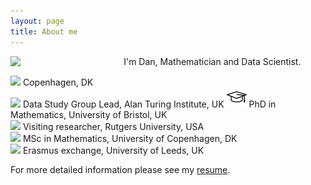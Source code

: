 ```yaml
---
layout: page
title: About me
---
```


<img align="left" src="{{ site.baseurl }}/img/2mt.jpg" style="width:30%; margin-right:30px">

I'm Dan, Mathematician and Data Scientist.

<img src="{{ site.baseurl }}/img/icon-home.png" style="width:5%;"> Copenhagen, DK<br>
<img src="{{ site.baseurl }}/img/icon-briefcase.png"> Data Study Group Lead, Alan Turing Institute, UK 
![alt](img/icon-student.png) PhD in Mathematics, University of Bristol, UK<br>
<img src="{{ site.baseurl }}/img/icon-physics.png"> Visiting researcher, Rutgers University, USA<br>
<img src="{{ site.baseurl }}/img/icon-degree.png"> MSc in Mathematics, University of Copenhagen, DK<br>
<img src="{{ site.baseurl }}/img/icon-airplane.png"> Erasmus exchange, University of Leeds, UK<br>

For more detailed information please see my [resume](/img/resume.pdf).
